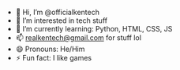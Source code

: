 - 👋 Hi, I’m @officialkentech
- 👀 I’m interested in tech stuff
- 🌱 I’m currently learning: Python, HTML, CSS, JS
- 📫 realkentech@gmail.com for stuff lol
- 😄 Pronouns: He/Him
- ⚡ Fun fact: I like games
